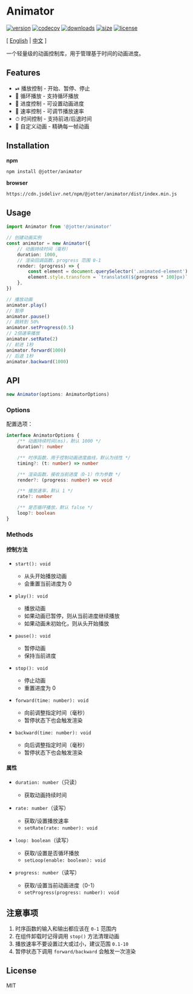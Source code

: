 # Animator

[![version](https://img.shields.io/npm/v/@jotter/animator?style=flat-square)](https://www.npmjs.com/package/@jotter/animator)
[![codecov](https://codecov.io/gh/Marinerer/jotter/graph/badge.svg?token=G7QXEHCEXW)](https://codecov.io/gh/Marinerer/jotter)
[![downloads](https://img.shields.io/npm/dm/@jotter/animator?style=flat-square)](https://www.npmjs.com/package/@jotter/animator)
[![size](https://img.shields.io/bundlephobia/minzip/@jotter/animator?style=flat-square)](https://bundlephobia.com/package/@jotter/animator)
[![license](https://img.shields.io/npm/l/@jotter/animator?style=flat-square)](https://github.com/Marinerer/jotter/blob/main/libs/Animator)

[ [English](README.md) | [中文](README.zh_CN.md) ]

一个轻量级的动画控制库，用于管理基于时间的动画进度。

## Features

- ⏯ 播放控制 - 开始、暂停、停止
- 🔄 循环播放 - 支持循环播放
- 🚥 进度控制 - 可设置动画进度
- 🚌 速率控制 - 可调节播放速率
- ⏱ 时间控制 - 支持前进/后退时间
- 🎯 自定义动画 - 精确每一帧动画

## Installation

**npm**

```bash
npm install @jotter/animator
```

**browser**

```
https://cdn.jsdelivr.net/npm/@jotter/animator/dist/index.min.js
```

## Usage

```typescript
import Animator from '@jotter/animator'

// 创建动画实例
const animator = new Animator({
	// 动画持续时间（毫秒）
	duration: 1000,
	// 渲染回调函数，progress 范围 0-1
	render: (progress) => {
		const element = document.querySelector('.animated-element')
		element.style.transform = `translateX(${progress * 100}px)`
	},
})

// 播放动画
animator.play()
// 暂停
animator.pause()
// 跳转到 50%
animator.setProgress(0.5)
// 2倍速率播放
animator.setRate(2)
// 前进 1秒
animator.forward(1000)
// 后退 1秒
animator.backward(1000)
```

## API

```js
new Animator(options: AnimatorOptions)
```

### Options

配置选项：

```typescript
interface AnimatorOptions {
	/** 动画持续时间(ms)，默认 1000 */
	duration?: number

	/** 时序函数，用于控制动画进度曲线，默认为线性 */
	timing?: (t: number) => number

	/** 渲染函数，接收当前进度（0-1）作为参数 */
	render?: (progress: number) => void

	/** 播放速率，默认 1 */
	rate?: number

	/** 是否循环播放，默认 false */
	loop?: boolean
}
```

### Methods

#### 控制方法

- `start(): void`

  - 从头开始播放动画
  - 会重置当前进度为 0

- `play(): void`

  - 播放动画
  - 如果动画已暂停，则从当前进度继续播放
  - 如果动画未初始化，则从头开始播放

- `pause(): void`

  - 暂停动画
  - 保持当前进度

- `stop(): void`

  - 停止动画
  - 重置进度为 0

- `forward(time: number): void`

  - 向前调整指定时间（毫秒）
  - 暂停状态下也会触发渲染

- `backward(time: number): void`
  - 向后调整指定时间（毫秒）
  - 暂停状态下也会触发渲染

#### 属性

- `duration: number`（只读）

  - 获取动画持续时间

- `rate: number`（读写）

  - 获取/设置播放速率
  - `setRate(rate: number): void`

- `loop: boolean`（读写）

  - 获取/设置是否循环播放
  - `setLoop(enable: boolean): void`

- `progress: number`（读写）
  - 获取/设置当前动画进度（0-1）
  - `setProgress(progress: number): void`

## 注意事项

1. 时序函数的输入和输出都应该在 `0-1` 范围内
2. 在组件卸载时记得调用 `stop()` 方法清理动画
3. 播放速率不要设置过大或过小，建议范围 `0.1-10`
4. 暂停状态下调用 `forward/backward` 会触发一次渲染

## License

MIT
